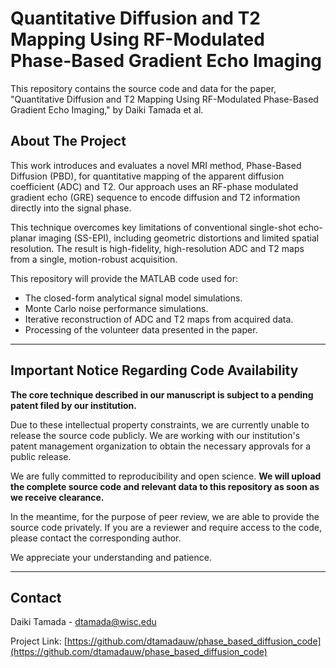 # Quantitative Diffusion and T2 Mapping Using RF-Modulated Phase-Based Gradient Echo Imaging

This repository contains the source code and data for the paper, "Quantitative Diffusion and T2 Mapping Using RF-Modulated Phase-Based Gradient Echo Imaging," by Daiki Tamada et al.

## About The Project

This work introduces and evaluates a novel MRI method, Phase-Based Diffusion (PBD), for quantitative mapping of the apparent diffusion coefficient (ADC) and T2. Our approach uses an RF-phase modulated gradient echo (GRE) sequence to encode diffusion and T2 information directly into the signal phase.

This technique overcomes key limitations of conventional single-shot echo-planar imaging (SS-EPI), including geometric distortions and limited spatial resolution. The result is high-fidelity, high-resolution ADC and T2 maps from a single, motion-robust acquisition.

This repository will provide the MATLAB code used for:
*   The closed-form analytical signal model simulations.
*   Monte Carlo noise performance simulations.
*   Iterative reconstruction of ADC and T2 maps from acquired data.
*   Processing of the volunteer data presented in the paper.

---

## **Important Notice Regarding Code Availability**

**The core technique described in our manuscript is subject to a pending patent filed by our institution.**

Due to these intellectual property constraints, we are currently unable to release the source code publicly. We are working with our institution's patent management organization to obtain the necessary approvals for a public release.

We are fully committed to reproducibility and open science. **We will upload the complete source code and relevant data to this repository as soon as we receive clearance.**

In the meantime, for the purpose of peer review, we are able to provide the source code privately. If you are a reviewer and require access to the code, please contact the corresponding author.

We appreciate your understanding and patience.

---

## Contact

Daiki Tamada - dtamada@wisc.edu

Project Link: [https://github.com/dtamadauw/phase_based_diffusion_code](https://github.com/dtamadauw/phase_based_diffusion_code)


